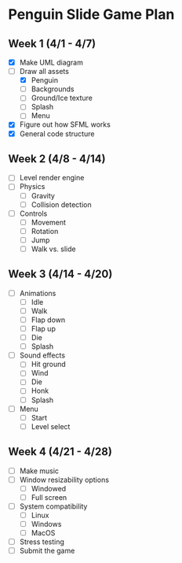 # Penguin Slide Game Plan

## Week 1 (4/1 - 4/7)

- [x] Make UML diagram
- [ ] Draw all assets
  - [x] Penguin
  - [ ] Backgrounds
  - [ ] Ground/Ice texture
  - [ ] Splash
  - [ ] Menu
- [x] Figure out how SFML works
- [x] General code structure

## Week 2 (4/8 - 4/14)

- [ ] Level render engine
- [ ] Physics
  - [ ] Gravity
  - [ ] Collision detection
- [ ] Controls
  - [ ] Movement
  - [ ] Rotation
  - [ ] Jump
  - [ ] Walk vs. slide

## Week 3 (4/14 - 4/20)

- [ ] Animations
  - [ ] Idle
  - [ ] Walk
  - [ ] Flap down
  - [ ] Flap up
  - [ ] Die
  - [ ] Splash
- [ ] Sound effects
  - [ ] Hit ground
  - [ ] Wind
  - [ ] Die
  - [ ] Honk
  - [ ] Splash
- [ ] Menu
  - [ ] Start
  - [ ] Level select

## Week 4 (4/21 - 4/28)

- [ ] Make music
- [ ] Window resizability options
  - [ ] Windowed
  - [ ] Full screen
- [ ] System compatibility
  - [ ] Linux
  - [ ] Windows
  - [ ] MacOS
- [ ] Stress testing
- [ ] Submit the game
